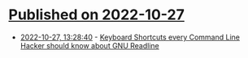 # [Published on 2022-10-27](index.md)

* [2022-10-27, 13:28:40](https://lobste.rs/s/xooyhy/keyboard_shortcuts_every_command_line) - [Keyboard Shortcuts every Command Line Hacker should know about GNU Readline](https://www.masteringemacs.org/article/keyboard-shortcuts-every-command-line-hacker-should-know-about-gnu-readline)
